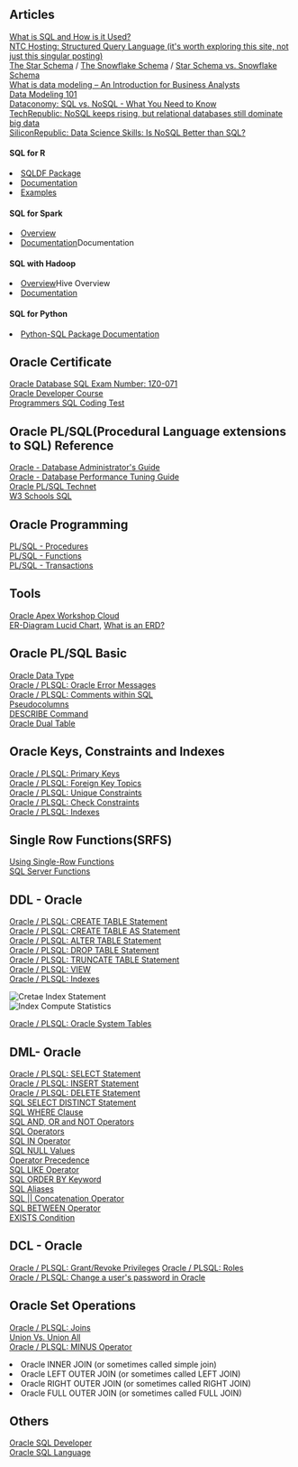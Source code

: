 ## Articles
[What is SQL and How is it Used?](https://www.thebalancecareers.com/what-is-sql-and-uses-2071909)\
[NTC Hosting: Structured Query Language (it's worth exploring this site, not just this singular posting)](https://www.ntchosting.com/encyclopedia/databases/structured-query-language/)\
[The Star Schema](https://www.vertabelo.com/blog/data-warehouse-modeling-the-star-schema/) / [The Snowflake Schema](https://www.vertabelo.com/blog/data-warehouse-modeling-the-snowflake-schema/) / [Star Schema vs. Snowflake Schema](https://www.vertabelo.com/blog/data-warehouse-modeling-star-schema-vs-snowflake-schema/)\
[What is data modeling – An Introduction for Business Analysts](http://business-analysis-excellence.com/what-is-data-modeling/)\
[Data Modeling 101](http://www.agiledata.org/essays/dataModeling101.html)\
[Dataconomy: SQL vs. NoSQL - What You Need to Know](http://dataconomy.com/2014/07/sql-vs-nosql-need-know/)\
[TechRepublic: NoSQL keeps rising, but relational databases still dominate big data](http://www.techrepublic.com/article/nosql-keeps-rising-but-relational-databases-still-dominate-big-data/)\
[SiliconRepublic: Data Science Skills: Is NoSQL Better than SQL?](https://www.siliconrepublic.com/careers/data-science-skills-sql)

<h4>SQL for R</h4>
<uo>
  <li><a href="https://cran.r-project.org/web/packages/sqldf/index.html">SQLDF Package</a></li>
  <li><a href="https://cran.r-project.org/web/packages/sqldf/sqldf.pdf">Documentation</a></li>
  <li><a href="https://www.r-bloggers.com/manipulating-data-frames-using-sqldf-a-brief-overview/">Examples</a></li>
</uo>

<h4>SQL for Spark</h4>
<uo>
  <li><a href="https://spark.apache.org/docs/latest/sql-programming-guide.html#overview">Overview</a></li>
  <li><a href="https://spark.apache.org/docs/latest/sql-programming-guide.html">Documentation</a>Documentation</li>
</uo>

<h4>SQL with Hadoop</h4>
<uo>
  <li><a href="https://hive.apache.org/">Overview</a>Hive Overview</li>
  <li><a href="https://cwiki.apache.org/confluence/display/Hive/LanguageManual">Documentation</a></li>
</uo>

<h4>SQL for Python</h4>
<uo>
  <li><a href="https://pypi.python.org/pypi/python-sql">Python-SQL Package Documentation</a></li>
</uo>

## Oracle Certificate
[Oracle Database SQL Exam Number: 1Z0-071](https://education.oracle.com/oracle-database-sql/pexam_1Z0-071)\
[Oracle Developer Course](https://devgym.oracle.com/pls/apex/dg/class/databases-for-developers-foundations.html)\
[Programmers SQL Coding Test](https://programmers.co.kr/?utm_source=google&utm_medium=cpc&utm_campaign=coding_test&gclid=CjwKCAiAluLvBRASEiwAAbX3GaAIGgpDsG9SaktErZgK5oZitmC0PIkK-pOvv53DATouzJalhFLADRoCzv4QAvD_BwE)

## Oracle PL/SQL(Procedural Language extensions to SQL) Reference
[Oracle - Database Administrator's Guide](https://docs.oracle.com/cd/B28359_01/server.111/b28310/toc.htm)\
[Oracle - Database Performance Tuning Guide](https://docs.oracle.com/cd/B28359_01/server.111/b28310/toc.htm)\
[Oracle PL/SQL Technet](https://www.techonthenet.com/oracle/index.php)\
[W3 Schools SQL](https://www.w3schools.com/sql/default.asp)

## Oracle Programming
[PL/SQL - Procedures](https://www.tutorialspoint.com/plsql/plsql_procedures.htm)\
[PL/SQL - Functions](https://www.tutorialspoint.com/plsql/plsql_functions.htm)\
[PL/SQL - Transactions](https://www.tutorialspoint.com/plsql/plsql_transactions.htm)

## Tools
[Oracle Apex Workshop Cloud](https://apex.oracle.com/en/)\
[ER-Diagram Lucid Chart](https://www.lucidchart.com/), [What is an ERD?](https://www.smartdraw.com/entity-relationship-diagram/#whatIsERD)

## Oracle PL/SQL Basic 
[Oracle Data Type](https://www.techonthenet.com/oracle/datatypes.php)\
[Oracle / PLSQL: Oracle Error Messages](https://www.techonthenet.com/oracle/errors/index.php)\
[Oracle / PLSQL: Comments within SQL](https://www.techonthenet.com/oracle/comments.php)\
[Pseudocolumns](https://docs.oracle.com/cd/B19306_01/server.102/b14200/pseudocolumns.htm)\
[DESCRIBE Command](https://docs.oracle.com/database/121/SQPUG/ch_twelve019.htm#SQPUG040)\
[Oracle Dual Table](https://docs.oracle.com/cd/B19306_01/server.102/b14200/queries009.htm)

## Oracle Keys, Constraints and Indexes
[Oracle / PLSQL: Primary Keys](https://www.techonthenet.com/oracle/index.php)\
[Oracle / PLSQL: Foreign Key Topics](https://www.techonthenet.com/oracle/foreign_keys/index.php)\
[Oracle / PLSQL: Unique Constraints](https://www.techonthenet.com/oracle/unique.php)\
[Oracle / PLSQL: Check Constraints](https://www.techonthenet.com/oracle/check.php)\
[Oracle / PLSQL: Indexes](https://www.techonthenet.com/oracle/indexes.php)

## Single Row Functions(SRFS)
[Using Single-Row Functions](https://www.tutorialspoint.com/sql_certificate/using_single_row_functions.htm)\
[SQL Server Functions](https://www.w3schools.com/sql/sql_ref_sqlserver.asp)

## DDL - Oracle
[Oracle / PLSQL: CREATE TABLE Statement](https://www.techonthenet.com/oracle/tables/create_table.php)\
[Oracle / PLSQL: CREATE TABLE AS Statement](https://www.techonthenet.com/oracle/tables/create_table2.php)\
[Oracle / PLSQL: ALTER TABLE Statement](https://www.techonthenet.com/oracle/tables/alter_table.php)\
[Oracle / PLSQL: DROP TABLE Statement](https://www.techonthenet.com/oracle/tables/drop_table.php)\
[Oracle / PLSQL: TRUNCATE TABLE Statement](https://www.techonthenet.com/oracle/truncate.php)\
[Oracle / PLSQL: VIEW](https://www.techonthenet.com/oracle/views.php)\
[Oracle / PLSQL: Indexes](https://www.techonthenet.com/oracle/indexes.php)

![Cretae Index Statement](https://github.com/Blackdog-Programmer/OracleSQL/blob/master/Reference/Create_Index_Statement.png)\
![Index Compute Statistics](https://github.com/Blackdog-Programmer/OracleSQL/blob/master/Reference/Index_Compute_Statistics.png)

[Oracle / PLSQL: Oracle System Tables](https://www.techonthenet.com/oracle/sys_tables/index.php)

## DML- Oracle
[Oracle / PLSQL: SELECT Statement](https://www.techonthenet.com/oracle/select.php)\
[Oracle / PLSQL: INSERT Statement](https://www.techonthenet.com/oracle/insert.php)\
[Oracle / PLSQL: DELETE Statement](https://www.techonthenet.com/oracle/delete.php)\
[SQL SELECT DISTINCT Statement](https://www.w3schools.com/sql/sql_distinct.asp)\
[SQL WHERE Clause](https://www.w3schools.com/sql/sql_where.asp)\
[SQL AND, OR and NOT Operators](https://www.w3schools.com/sql/sql_and_or.asp)\
[SQL Operators](https://www.w3schools.com/sql/sql_operators.asp)\
[SQL IN Operator](https://www.w3schools.com/sql/sql_in.asp)\
[SQL NULL Values](https://www.w3schools.com/sql/sql_null_values.asp)\
[Operator Precedence](https://docs.microsoft.com/en-us/sql/t-sql/language-elements/operator-precedence-transact-sql?view=sql-server-ver15)\
[SQL LIKE Operator](https://www.w3schools.com/sql/sql_like.asp)\
[SQL ORDER BY Keyword](https://www.w3schools.com/sql/sql_orderby.asp)\
[SQL Aliases](https://www.w3schools.com/sql/sql_alias.asp)\
[SQL || Concatenation Operator](geeksforgeeks.org/sql-concatenation-operator/)\
[SQL BETWEEN Operator](https://www.w3schools.com/sql/sql_between.asp)\
[EXISTS Condition](https://www.techonthenet.com/oracle/exists.php)

## DCL - Oracle
[Oracle / PLSQL: Grant/Revoke Privileges](https://www.techonthenet.com/oracle/grant_revoke.php)
[Oracle / PLSQL: Roles](https://www.techonthenet.com/oracle/roles.php)\
[Oracle / PLSQL: Change a user's password in Oracle](https://www.techonthenet.com/oracle/password.php)

## Oracle Set Operations
[Oracle / PLSQL: Joins](https://www.techonthenet.com/oracle/joins.php)\
[Union Vs. Union All](https://www.c-sharpcorner.com/blogs/sql-server-union-vs-union-all-which-is-better-for-performance)\
[Oracle / PLSQL: MINUS Operator](https://www.techonthenet.com/oracle/minus.php)

<uo>
<li>Oracle INNER JOIN (or sometimes called simple join)</li>
<li>Oracle LEFT OUTER JOIN (or sometimes called LEFT JOIN)</li>
<li>Oracle RIGHT OUTER JOIN (or sometimes called RIGHT JOIN)</li>
<li>Oracle FULL OUTER JOIN (or sometimes called FULL JOIN)</li>
</uo>

## Others
[Oracle SQL Developer](https://www.oracle.com/database/technologies/appdev/sql-developer.html)\
[Oracle SQL Language](https://www.oracle.com/database/technologies/appdev/sql.html)
